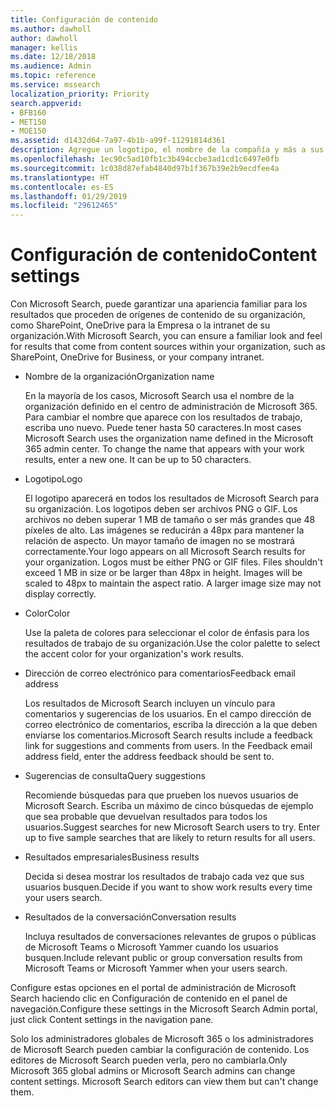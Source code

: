 ```yaml
---
title: Configuración de contenido
ms.author: dawholl
author: dawholl
manager: kellis
ms.date: 12/18/2018
ms.audience: Admin
ms.topic: reference
ms.service: mssearch
localization_priority: Priority
search.appverid:
- BFB160
- MET150
- MOE150
ms.assetid: d1432d64-7a97-4b1b-a99f-11291814d361
description: Agregue un logotipo, el nombre de la compañía y más a sus resultados de trabajo de Microsoft Search
ms.openlocfilehash: 1ec90c5ad10fb1c3b494ccbe3ad1cd1c6497e0fb
ms.sourcegitcommit: 1c038d87efab4840d97b1f367b39e2b9ecdfee4a
ms.translationtype: HT
ms.contentlocale: es-ES
ms.lasthandoff: 01/29/2019
ms.locfileid: "29612465"
---
```

# <a name="content-settings"></a><span data-ttu-id="f0348-103">Configuración de contenido</span><span class="sxs-lookup"><span data-stu-id="f0348-103">Content settings</span></span>

<span data-ttu-id="f0348-104">Con Microsoft Search, puede garantizar una apariencia familiar para los resultados que proceden de orígenes de contenido de su organización, como SharePoint, OneDrive para la Empresa o la intranet de su organización.</span><span class="sxs-lookup"><span data-stu-id="f0348-104">With Microsoft Search, you can ensure a familiar look and feel for results that come from content sources within your organization, such as SharePoint, OneDrive for Business, or your company intranet.</span></span> 
  
- <span data-ttu-id="f0348-105">Nombre de la organización</span><span class="sxs-lookup"><span data-stu-id="f0348-105">Organization name</span></span>
    
    <span data-ttu-id="f0348-p101">En la mayoría de los casos, Microsoft Search usa el nombre de la organización definido en el centro de administración de Microsoft 365. Para cambiar el nombre que aparece con los resultados de trabajo, escriba uno nuevo. Puede tener hasta 50 caracteres.</span><span class="sxs-lookup"><span data-stu-id="f0348-p101">In most cases Microsoft Search uses the organization name defined in the Microsoft 365 admin center. To change the name that appears with your work results, enter a new one. It can be up to 50 characters.</span></span>
    
- <span data-ttu-id="f0348-109">Logotipo</span><span class="sxs-lookup"><span data-stu-id="f0348-109">Logo</span></span>
    
    <span data-ttu-id="f0348-p102">El logotipo aparecerá en todos los resultados de Microsoft Search para su organización. Los logotipos deben ser archivos PNG o GIF. Los archivos no deben superar 1 MB de tamaño o ser más grandes que 48 píxeles de alto. Las imágenes se reducirán a 48px para mantener la relación de aspecto. Un mayor tamaño de imagen no se mostrará correctamente.</span><span class="sxs-lookup"><span data-stu-id="f0348-p102">Your logo appears on all Microsoft Search results for your organization. Logos must be either PNG or GIF files. Files shouldn't exceed 1 MB in size or be larger than 48px in height. Images will be scaled to 48px to maintain the aspect ratio. A larger image size may not display correctly.</span></span>
    
- <span data-ttu-id="f0348-115">Color</span><span class="sxs-lookup"><span data-stu-id="f0348-115">Color</span></span>
    
    <span data-ttu-id="f0348-116">Use la paleta de colores para seleccionar el color de énfasis para los resultados de trabajo de su organización.</span><span class="sxs-lookup"><span data-stu-id="f0348-116">Use the color palette to select the accent color for your organization's work results.</span></span>
    
- <span data-ttu-id="f0348-117">Dirección de correo electrónico para comentarios</span><span class="sxs-lookup"><span data-stu-id="f0348-117">Feedback email address</span></span>
    
    <span data-ttu-id="f0348-p103">Los resultados de Microsoft Search incluyen un vínculo para comentarios y sugerencias de los usuarios. En el campo dirección de correo electrónico de comentarios, escriba la dirección a la que deben enviarse los comentarios.</span><span class="sxs-lookup"><span data-stu-id="f0348-p103">Microsoft Search results include a feedback link for suggestions and comments from users. In the Feedback email address field, enter the address feedback should be sent to.</span></span>
    
- <span data-ttu-id="f0348-120">Sugerencias de consulta</span><span class="sxs-lookup"><span data-stu-id="f0348-120">Query suggestions</span></span>
    
    <span data-ttu-id="f0348-p104">Recomiende búsquedas para que prueben los nuevos usuarios de Microsoft Search. Escriba un máximo de cinco búsquedas de ejemplo que sea probable que devuelvan resultados para todos los usuarios.</span><span class="sxs-lookup"><span data-stu-id="f0348-p104">Suggest searches for new Microsoft Search users to try. Enter up to five sample searches that are likely to return results for all users.</span></span>
    
- <span data-ttu-id="f0348-123">Resultados empresariales</span><span class="sxs-lookup"><span data-stu-id="f0348-123">Business results</span></span>
    
    <span data-ttu-id="f0348-124">Decida si desea mostrar los resultados de trabajo cada vez que sus usuarios busquen.</span><span class="sxs-lookup"><span data-stu-id="f0348-124">Decide if you want to show work results every time your users search.</span></span>
    
- <span data-ttu-id="f0348-125">Resultados de la conversación</span><span class="sxs-lookup"><span data-stu-id="f0348-125">Conversation results</span></span>
    
    <span data-ttu-id="f0348-126">Incluya resultados de conversaciones relevantes de grupos o públicas de Microsoft Teams o Microsoft Yammer cuando los usuarios busquen.</span><span class="sxs-lookup"><span data-stu-id="f0348-126">Include relevant public or group conversation results from Microsoft Teams or Microsoft Yammer when your users search.</span></span>
    
<span data-ttu-id="f0348-127">Configure estas opciones en el portal de administración de Microsoft Search haciendo clic en Configuración de contenido en el panel de navegación.</span><span class="sxs-lookup"><span data-stu-id="f0348-127">Configure these settings in the Microsoft Search Admin portal, just click Content settings in the navigation pane.</span></span>
  
<span data-ttu-id="f0348-p105">Solo los administradores globales de Microsoft 365 o los administradores de Microsoft Search pueden cambiar la configuración de contenido. Los editores de Microsoft Search pueden verla, pero no cambiarla.</span><span class="sxs-lookup"><span data-stu-id="f0348-p105">Only Microsoft 365 global admins or Microsoft Search admins can change content settings. Microsoft Search editors can view them but can't change them.</span></span>


